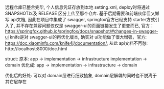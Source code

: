 远程仓库已整合完毕, 个人信息凭证存放到本地 setting.xml, deploy时将通过 SNAPSHOT以及 RELEASE
区分上传至那个仓库.
基于后期需要和前端伙伴但又懒写 api文档, 因此在项目中集成了 swagger, springfox官方已经支持 starter方式引入了, 并不存在兼容问题仅仅是
swagger-ui的页面链接发生了更变而已, 官方：https://springfox.github.io/springfox/docs/snapshot/#changes-in-swagger-ui
knife是对 swagger-ui的再优化版本, 确实对 ui功能做了很大增强，官方: https://doc.xiaominfo.com/knife4j/documentation/, 
从此 api文档不再愁: http://localhost:8000/doc.html

struct:
原本:
app -> implementation -> infrastructure
implementation -> domain
优化成:
app -> implementation -> infrastructure -> domain

优化后的好处: 可以对 domain层进行细致抽象, domain层解耦的同时也不脱离于其它层存在